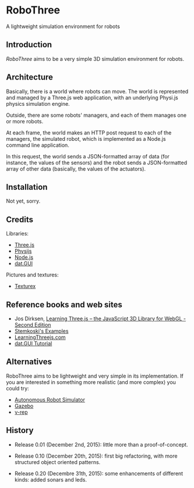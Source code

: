# RoboThree

A lightweight simulation environment for robots

## Introduction

_RoboThree_ aims to be a very simple 3D simulation environment for robots.

## Architecture

Basically, there is a world where robots can move. The world is represented
and managed by a Three.js web application, with an underlying Physi.js 
physics simulation engine.

Outside, there are some robots' managers, and each of them manages one or more
robots.

At each frame, the world makes an HTTP post request to each of the managers,
the simulated robot, which is implemented as a Node.js command line application.

In this request, the world sends a JSON-formatted array of data (for instance,
the values of the sensors) and the robot sends a JSON-formatted array of
other data (basically, the values of the actuators).

## Installation

Not yet, sorry.

## Credits

Libraries:

* [Three.js](http://threejs.org/)
* [Physijs](http://chandlerprall.github.io/Physijs/)
* [Node.js](https://nodejs.org/en/)
* [dat.GUI](https://code.google.com/p/dat-gui/)

Pictures and textures:

* [Texturex](http://www.texturex.com/)

## Reference books and web sites

* Jos Dirksen, [Learning Three.js – the JavaScript 3D Library for WebGL - Second Edition](https://www.packtpub.com/web-development/learning-threejs-javascript-3d-library-webgl-second-edition)
* [Stemkoski's Examples](http://stemkoski.github.io/Three.js/)
* [LearningThreejs.com](http://learningthreejs.com/)
* [dat.GUI Tutorial](http://workshop.chromeexperiments.com/examples/gui/#1--Basic-Usage)

## Alternatives

RoboThree aims to be lightweight and very simple in its implementation. If you are interested in something
more realistic (and more complex) you could try:

* [Autonomous Robot Simulator](http://sourceforge.net/projects/arsproject/)
* [Gazebo](http://gazebosim.org/)
* [v-rep](http://www.coppeliarobotics.com/downloads.html)

## History

* Release 0.01 (December 2nd, 2015): little more than a proof-of-concept.

* Release 0.10 (December 20th, 2015): first big refactoring, with more structured object oriented patterns.

* Release 0.20 (Decembre 31th, 2015): some enhancements of different kinds: added sonars and leds.

